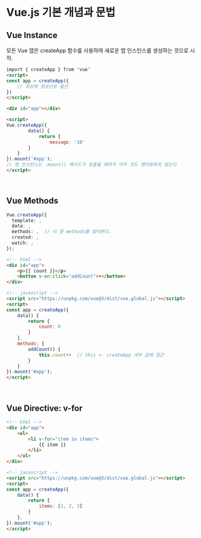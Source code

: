# Vue.js 기본 개념과 문법

## Vue Instance

모든 Vue 앱은 createApp 함수를 사용하여 새로운 앱 인스턴스를 생성하는 것으로 시작.

```html
import { createApp } from 'vue'
<script>
const app = createApp({
    // 최상위 컴포넌트 옵션
})
</script>
```

```html
<div id="app"></div>

<script>
Vue.createApp({
        data() {
            return {
                message: '10'
        }
    }
}).mount('#app');
// 앱 인스턴스는 .mount() 메서드가 호출될 때까지 아무 것도 렌더링하지 않는다
</script>
```

<br/>

## Vue Methods

```typescript
Vue.createApp({
  template: ,
  data: ,
  methods: ,  // 이 중 methods를 알아본다.
  created: ,
  watch: ,
});
```

```html
<!-- html -->
<div id="app">
    <p>{{ count }}</p>
    <button v-on:click="addCount">+</button>
</div> 

<!-- javascript -->
<script src="https://unpkg.com/vue@3/dist/vue.global.js"></script>
<script>
const app = createApp({
    data() {
        return {
            count: 0
        }
    },
    methods: {
        addCount() {
            this.count++  // this <- createApp 내부 값에 접근
        }
    }
}).mount('#app');
</script>
```

<br/>

## Vue Directive: v-for

```html
<!-- html -->
<div id="app">
    <ul>
        <li v-for="item in items">
            {{ item }}
        </li>
    </ul>
</div>

<!-- javascript -->
<script src="https://unpkg.com/vue@3/dist/vue.global.js"></script>
<script>
const app = createApp({
    data() {
        return {
            items: [1, 2, 3]
        }
    },
}).mount('#app');
</script>
```

<br/>
